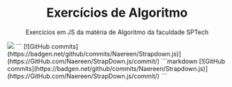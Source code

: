 <h1 align="center">Exercícios de Algoritmo</h1> 
<p align="center">Exercícios em JS da matéria de Algoritmo da faculdade SPTech</p>
<div>
<img src="https://img.shields.io/badge/Made%20with-JavaScript-1f425f.svg">
  ```
[![GitHub commits](https://badgen.net/github/commits/Naereen/Strapdown.js)](https://GitHub.com/Naereen/StrapDown.js/commit/)
```markdown
[![GitHub commits](https://badgen.net/github/commits/Naereen/Strapdown.js)](https://GitHub.com/Naereen/StrapDown.js/commit/)
```
</div>
